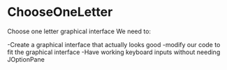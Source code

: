# ChooseOneLetter
Choose one letter graphical interface
We need to:

-Create a graphical interface that actually looks good
-modify our code to fit the graphical interface
-Have working keyboard inputs without needing JOptionPane
